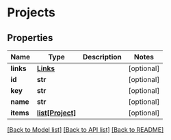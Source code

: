 # Projects

## Properties
Name | Type | Description | Notes
------------ | ------------- | ------------- | -------------
**links** | [**Links**](Links.md) |  | [optional] 
**id** | **str** |  | [optional] 
**key** | **str** |  | [optional] 
**name** | **str** |  | [optional] 
**items** | [**list[Project]**](Project.md) |  | [optional] 

[[Back to Model list]](../README.md#documentation-for-models) [[Back to API list]](../README.md#documentation-for-api-endpoints) [[Back to README]](../README.md)



